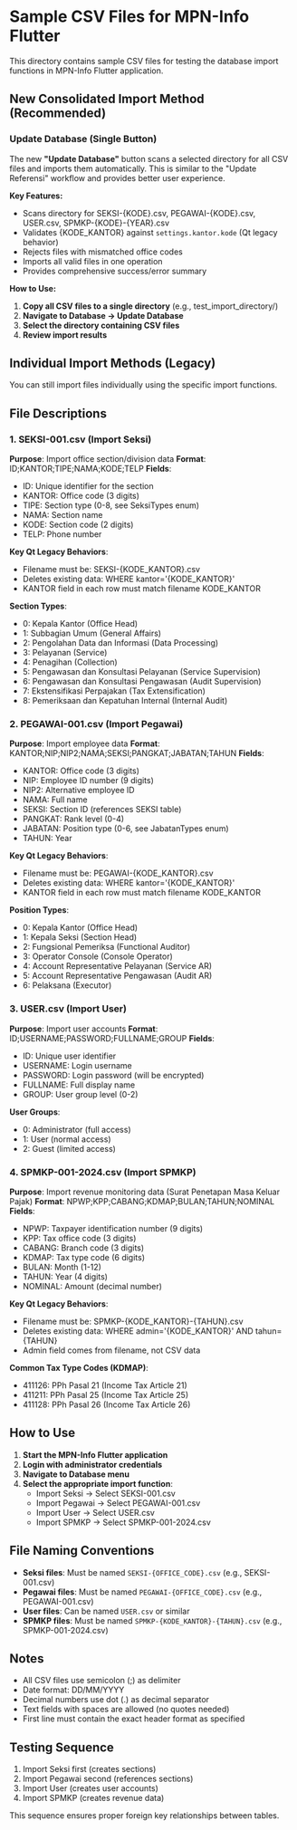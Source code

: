 # Sample CSV Files for MPN-Info Flutter

This directory contains sample CSV files for testing the database import functions in MPN-Info Flutter application.

## New Consolidated Import Method (Recommended)

### Update Database (Single Button)
The new **"Update Database"** button scans a selected directory for all CSV files and imports them automatically. This is similar to the "Update Referensi" workflow and provides better user experience.

**Key Features:**
- Scans directory for SEKSI-{KODE}.csv, PEGAWAI-{KODE}.csv, USER.csv, SPMKP-{KODE}-{YEAR}.csv
- Validates {KODE_KANTOR} against `settings.kantor.kode` (Qt legacy behavior)
- Rejects files with mismatched office codes
- Imports all valid files in one operation
- Provides comprehensive success/error summary

**How to Use:**
1. **Copy all CSV files to a single directory** (e.g., test_import_directory/)
2. **Navigate to Database → Update Database**
3. **Select the directory containing CSV files**
4. **Review import results**

## Individual Import Methods (Legacy)

You can still import files individually using the specific import functions.

## File Descriptions

### 1. SEKSI-001.csv (Import Seksi)
**Purpose**: Import office section/division data
**Format**: ID;KANTOR;TIPE;NAMA;KODE;TELP
**Fields**:
- ID: Unique identifier for the section
- KANTOR: Office code (3 digits)
- TIPE: Section type (0-8, see SeksiTypes enum)
- NAMA: Section name
- KODE: Section code (2 digits)
- TELP: Phone number

**Key Qt Legacy Behaviors**:
- Filename must be: SEKSI-{KODE_KANTOR}.csv  
- Deletes existing data: WHERE kantor='{KODE_KANTOR}'
- KANTOR field in each row must match filename KODE_KANTOR

**Section Types**:
- 0: Kepala Kantor (Office Head)
- 1: Subbagian Umum (General Affairs)
- 2: Pengolahan Data dan Informasi (Data Processing)
- 3: Pelayanan (Service)
- 4: Penagihan (Collection)
- 5: Pengawasan dan Konsultasi Pelayanan (Service Supervision)
- 6: Pengawasan dan Konsultasi Pengawasan (Audit Supervision)
- 7: Ekstensifikasi Perpajakan (Tax Extensification)
- 8: Pemeriksaan dan Kepatuhan Internal (Internal Audit)

### 2. PEGAWAI-001.csv (Import Pegawai)
**Purpose**: Import employee data
**Format**: KANTOR;NIP;NIP2;NAMA;SEKSI;PANGKAT;JABATAN;TAHUN
**Fields**:
- KANTOR: Office code (3 digits)
- NIP: Employee ID number (9 digits)
- NIP2: Alternative employee ID
- NAMA: Full name
- SEKSI: Section ID (references SEKSI table)
- PANGKAT: Rank level (0-4)
- JABATAN: Position type (0-6, see JabatanTypes enum)
- TAHUN: Year

**Key Qt Legacy Behaviors**:
- Filename must be: PEGAWAI-{KODE_KANTOR}.csv
- Deletes existing data: WHERE kantor='{KODE_KANTOR}' 
- KANTOR field in each row must match filename KODE_KANTOR

**Position Types**:
- 0: Kepala Kantor (Office Head)
- 1: Kepala Seksi (Section Head)
- 2: Fungsional Pemeriksa (Functional Auditor)
- 3: Operator Console (Console Operator)
- 4: Account Representative Pelayanan (Service AR)
- 5: Account Representative Pengawasan (Audit AR)
- 6: Pelaksana (Executor)

### 3. USER.csv (Import User)
**Purpose**: Import user accounts
**Format**: ID;USERNAME;PASSWORD;FULLNAME;GROUP
**Fields**:
- ID: Unique user identifier
- USERNAME: Login username
- PASSWORD: Login password (will be encrypted)
- FULLNAME: Full display name
- GROUP: User group level (0-2)

**User Groups**:
- 0: Administrator (full access)
- 1: User (normal access)
- 2: Guest (limited access)

### 4. SPMKP-001-2024.csv (Import SPMKP)
**Purpose**: Import revenue monitoring data (Surat Penetapan Masa Keluar Pajak)
**Format**: NPWP;KPP;CABANG;KDMAP;BULAN;TAHUN;NOMINAL
**Fields**:
- NPWP: Taxpayer identification number (9 digits)
- KPP: Tax office code (3 digits)
- CABANG: Branch code (3 digits)
- KDMAP: Tax type code (6 digits)
- BULAN: Month (1-12)
- TAHUN: Year (4 digits)
- NOMINAL: Amount (decimal number)

**Key Qt Legacy Behaviors**:
- Filename must be: SPMKP-{KODE_KANTOR}-{TAHUN}.csv
- Deletes existing data: WHERE admin='{KODE_KANTOR}' AND tahun={TAHUN}
- Admin field comes from filename, not CSV data

**Common Tax Type Codes (KDMAP)**:
- 411126: PPh Pasal 21 (Income Tax Article 21)
- 411211: PPh Pasal 25 (Income Tax Article 25)
- 411128: PPh Pasal 26 (Income Tax Article 26)

## How to Use

1. **Start the MPN-Info Flutter application**
2. **Login with administrator credentials**
3. **Navigate to Database menu**
4. **Select the appropriate import function**:
   - Import Seksi → Select SEKSI-001.csv
   - Import Pegawai → Select PEGAWAI-001.csv
   - Import User → Select USER.csv
   - Import SPMKP → Select SPMKP-001-2024.csv

## File Naming Conventions

- **Seksi files**: Must be named `SEKSI-{OFFICE_CODE}.csv` (e.g., SEKSI-001.csv)
- **Pegawai files**: Must be named `PEGAWAI-{OFFICE_CODE}.csv` (e.g., PEGAWAI-001.csv)
- **User files**: Can be named `USER.csv` or similar
- **SPMKP files**: Must be named `SPMKP-{KODE_KANTOR}-{TAHUN}.csv` (e.g., SPMKP-001-2024.csv)

## Notes

- All CSV files use semicolon (;) as delimiter
- Date format: DD/MM/YYYY
- Decimal numbers use dot (.) as decimal separator
- Text fields with spaces are allowed (no quotes needed)
- First line must contain the exact header format as specified

## Testing Sequence

1. Import Seksi first (creates sections)
2. Import Pegawai second (references sections)
3. Import User (creates user accounts)
4. Import SPMKP (creates revenue data)

This sequence ensures proper foreign key relationships between tables.
